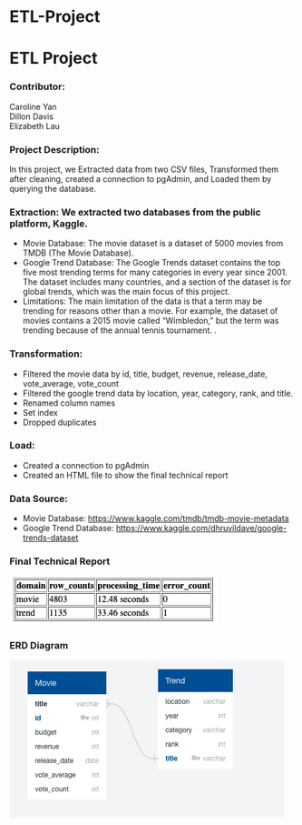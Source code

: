 # ETL-Project

# ETL Project

### Contributor: 
Caroline Yan  
Dillon Davis  
Elizabeth Lau  

### Project Description:
In this project, we Extracted data from two CSV files, Transformed them after cleaning, created a connection to pgAdmin, and Loaded them by querying the database. 

### Extraction: We extracted two databases from the public platform, Kaggle. 
* Movie Database: The movie dataset is a dataset of 5000 movies from TMDB (The Movie Database).
* Google Trend Database: The Google Trends dataset contains the top five most trending terms for many categories in every year since 2001. The dataset includes many countries, and a section of the dataset is for global trends, which was the main focus of this project.
 * Limitations: The main limitation of the data is that a term may be trending for reasons other than a movie. For example, the dataset of movies contains a 2015 movie called “Wimbledon,” but the term was trending because of the annual tennis tournament.
.				
### Transformation: 
* Filtered the movie data by id, title, budget, revenue, release_date, vote_average, vote_count
* Filtered the google trend data by location, year, category, rank, and title.
* Renamed column names
* Set index
* Dropped duplicates

### Load: 
* Created a connection to pgAdmin
* Created an HTML file to show the final technical report

### Data Source:
* Movie Database: https://www.kaggle.com/tmdb/tmdb-movie-metadata
* Google Trend Database: https://www.kaggle.com/dhruvildave/google-trends-dataset

### Final Technical Report
![plot](report.png)

### ERD Diagram
![plot](ERDiagram.png)
